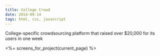 ```yaml
---
title: College Crowd
date: 2014-09-14
tags: html, css, javascript
---
```


College-specific crowdsourcing platform that raised over $20,000 for its users in one week

<div class='row'>
  <%= screens_for_project(current_page) %>
</div>
